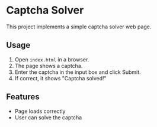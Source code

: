 # Captcha Solver

This project implements a simple captcha solver web page.

## Usage

1. Open `index.html` in a browser.
2. The page shows a captcha.
3. Enter the captcha in the input box and click Submit.
4. If correct, it shows "Captcha solved!"

## Features

- Page loads correctly
- User can solve the captcha
